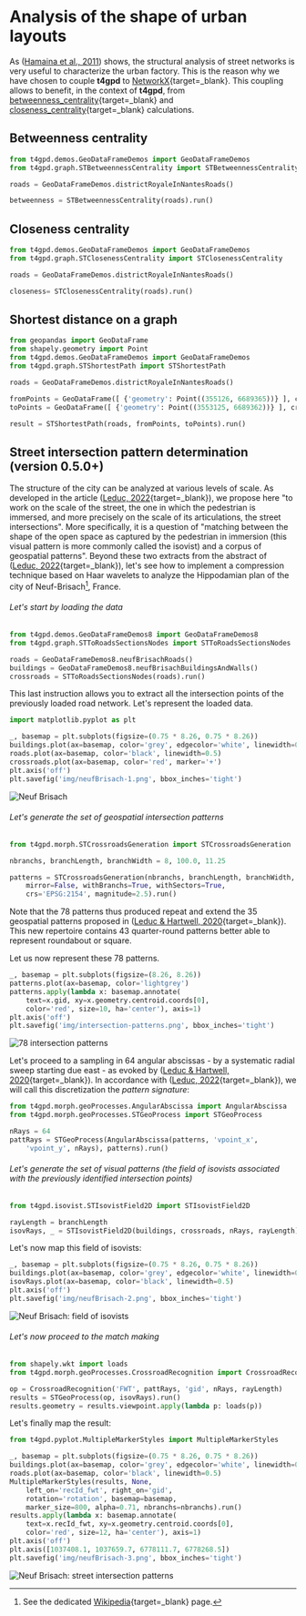 # Analysis of the shape of urban layouts

As ([Hamaina et al., 2011](https://hal.archives-ouvertes.fr/hal-01347325)) shows, the structural analysis of street networks is very useful to characterize the urban factory. This is the reason why we have chosen to couple **t4gpd** to [NetworkX](https://networkx.org/){target=_blank}. This coupling allows to benefit, in the context of **t4gpd**, from 
[betweenness_centrality](https://networkx.org/documentation/latest/reference/algorithms/generated/networkx.algorithms.centrality.betweenness_centrality.html\#networkx.algorithms.centrality.betweenness_centrality){target=_blank}
and
[closeness_centrality](https://networkx.org/documentation/latest/reference/algorithms/generated/networkx.algorithms.centrality.closeness_centrality.html\#networkx.algorithms.centrality.closeness_centrality){target=_blank}
calculations.

## Betweenness centrality

```python
from t4gpd.demos.GeoDataFrameDemos import GeoDataFrameDemos
from t4gpd.graph.STBetweennessCentrality import STBetweennessCentrality

roads = GeoDataFrameDemos.districtRoyaleInNantesRoads()

betweenness = STBetweennessCentrality(roads).run()
```

## Closeness centrality

```python
from t4gpd.demos.GeoDataFrameDemos import GeoDataFrameDemos
from t4gpd.graph.STClosenessCentrality import STClosenessCentrality

roads = GeoDataFrameDemos.districtRoyaleInNantesRoads()

closeness= STClosenessCentrality(roads).run()
```

## Shortest distance on a graph

```python
from geopandas import GeoDataFrame
from shapely.geometry import Point
from t4gpd.demos.GeoDataFrameDemos import GeoDataFrameDemos
from t4gpd.graph.STShortestPath import STShortestPath

roads = GeoDataFrameDemos.districtRoyaleInNantesRoads()

fromPoints = GeoDataFrame([ {'geometry': Point((355126, 6689365))} ], crs=roads.crs)
toPoints = GeoDataFrame([ {'geometry': Point((3553125, 6689362))} ], crs=roads.crs)

result = STShortestPath(roads, fromPoints, toPoints).run()
```

## Street intersection pattern determination (version 0.5.0+)

The structure of the city can be analyzed at various levels of scale. As developed in the article ([Leduc, 2022](https://doi.org/10.1177/23998083221138833){target=_blank}), we propose here "to work on the scale of the street, the one in which the pedestrian is immersed, and more precisely on the scale of its articulations, the street intersections". More specifically, it is a question of "matching between the shape of the open space as captured by the pedestrian in immersion (this visual pattern is more commonly called the isovist) and a corpus of geospatial patterns". Beyond these two extracts from the abstract of ([Leduc, 2022](https://doi.org/10.1177/23998083221138833){target=_blank}), let's see how to implement a compression technique based on Haar wavelets to analyze the Hippodamian plan of the city of Neuf-Brisach[^NEUFBRISACH], France.

[^NEUFBRISACH]: 
	See the dedicated [Wikipedia](https://en.wikipedia.org/wiki/Neuf-Brisach){target=_blank} page.

###### Let's start by loading the data

```python
from t4gpd.demos.GeoDataFrameDemos8 import GeoDataFrameDemos8
from t4gpd.graph.STToRoadsSectionsNodes import STToRoadsSectionsNodes

roads = GeoDataFrameDemos8.neufBrisachRoads()
buildings = GeoDataFrameDemos8.neufBrisachBuildingsAndWalls()
crossroads = STToRoadsSectionsNodes(roads).run()
```

This last instruction allows you to extract all the intersection points of the previously loaded road network. Let's represent the loaded data.

```python
import matplotlib.pyplot as plt

_, basemap = plt.subplots(figsize=(0.75 * 8.26, 0.75 * 8.26))
buildings.plot(ax=basemap, color='grey', edgecolor='white', linewidth=0.5)
roads.plot(ax=basemap, color='black', linewidth=0.5)
crossroads.plot(ax=basemap, color='red', marker='+')
plt.axis('off')
plt.savefig('img/neufBrisach-1.png', bbox_inches='tight')
```

![Neuf Brisach](img/neufBrisach-1.png)

###### Let's generate the set of geospatial intersection patterns

```python
from t4gpd.morph.STCrossroadsGeneration import STCrossroadsGeneration

nbranchs, branchLength, branchWidth = 8, 100.0, 11.25

patterns = STCrossroadsGeneration(nbranchs, branchLength, branchWidth,
	mirror=False, withBranchs=True, withSectors=True,
	crs='EPSG:2154', magnitude=2.5).run()
```

Note that the 78 patterns thus produced repeat and extend the 35 geospatial patterns proposed in ([Leduc &amp; Hartwell, 2020](https://doi.org/10.1177/2399808318816994){target=_blank}). This new repertoire contains 43 quarter-round patterns better able to represent roundabout or square.

Let us now represent these 78 patterns.

```python
_, basemap = plt.subplots(figsize=(8.26, 8.26))
patterns.plot(ax=basemap, color='lightgrey')
patterns.apply(lambda x: basemap.annotate(
	text=x.gid, xy=x.geometry.centroid.coords[0],
	color='red', size=10, ha='center'), axis=1)
plt.axis('off')
plt.savefig('img/intersection-patterns.png', bbox_inches='tight')
```

![78 intersection patterns](img/intersection-patterns.png)

Let's proceed to a sampling in 64 angular abscissas - by a systematic radial sweep starting due east - as evoked by ([Leduc &amp; Hartwell, 2020](https://doi.org/10.1177/2399808318816994){target=_blank}). In accordance with ([Leduc, 2022](https://doi.org/10.1177/23998083221138833){target=_blank}), we will call this discretization the *pattern signature*:

```python
from t4gpd.morph.geoProcesses.AngularAbscissa import AngularAbscissa
from t4gpd.morph.geoProcesses.STGeoProcess import STGeoProcess

nRays = 64
pattRays = STGeoProcess(AngularAbscissa(patterns, 'vpoint_x',
	'vpoint_y', nRays), patterns).run()
```

###### Let's generate the set of visual patterns (the field of isovists associated with the previously identified intersection points)

```python
from t4gpd.isovist.STIsovistField2D import STIsovistField2D

rayLength = branchLength
isovRays, _ = STIsovistField2D(buildings, crossroads, nRays, rayLength).run()
```

Let's now map this field of isovists:

```python
_, basemap = plt.subplots(figsize=(0.75 * 8.26, 0.75 * 8.26))
buildings.plot(ax=basemap, color='grey', edgecolor='white', linewidth=0.5)
isovRays.plot(ax=basemap, color='black', linewidth=0.5)
plt.axis('off')
plt.savefig('img/neufBrisach-2.png', bbox_inches='tight')
```

![Neuf Brisach: field of isovists](img/neufBrisach-2.png)

###### Let's now proceed to the match making

```python
from shapely.wkt import loads
from t4gpd.morph.geoProcesses.CrossroadRecognition import CrossroadRecognition

op = CrossroadRecognition('FWT', pattRays, 'gid', nRays, rayLength)
results = STGeoProcess(op, isovRays).run()
results.geometry = results.viewpoint.apply(lambda p: loads(p))
```

Let's finally map the result:

```python
from t4gpd.pyplot.MultipleMarkerStyles import MultipleMarkerStyles

_, basemap = plt.subplots(figsize=(0.75 * 8.26, 0.75 * 8.26))
buildings.plot(ax=basemap, color='grey', edgecolor='white', linewidth=0.5)
roads.plot(ax=basemap, color='black', linewidth=0.5)
MultipleMarkerStyles(results, None,
	left_on='recId_fwt', right_on='gid',
	rotation='rotation', basemap=basemap,
	marker_size=800, alpha=0.71, nbranchs=nbranchs).run()
results.apply(lambda x: basemap.annotate(
	text=x.recId_fwt, xy=x.geometry.centroid.coords[0],
	color='red', size=12, ha='center'), axis=1)
plt.axis('off')
plt.axis([1037408.1, 1037659.7, 6778111.7, 6778268.5])
plt.savefig('img/neufBrisach-3.png', bbox_inches='tight')
```

![Neuf Brisach: street intersection patterns](img/neufBrisach-3.png)

<!--
## Box counting algorithm

```python
from t4gpd.demos.GeoDataFrameDemos import GeoDataFrameDemos
from t4gpd.morph.STBoxCounting import STBoxCounting

roads = GeoDataFrameDemos.districtRoyaleInNantesRoads()
boxCountingDict = STBoxCounting(roads, niter=7).run()

STBoxCounting.plotGrids(roads, boxCountingDict, title=None,
	outputFile='img/boxCounting-1.png')
```

![Demo1](img/boxCounting-1.png)

```python
STBoxCounting.plotLinearModel(boxCountingDict, title=None,
	outputFile='img/boxCounting-2.png')
```

![Demo1](img/boxCounting-2.png)
-->